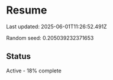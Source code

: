 # Resume

Last updated: 2025-06-01T11:26:52.491Z

Random seed: 0.205039232371653

## Status

Active - 18% complete